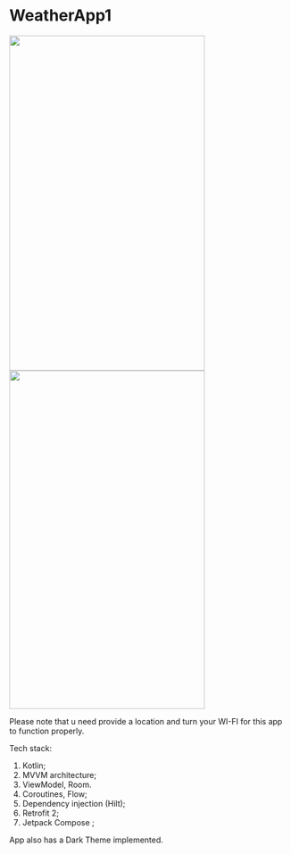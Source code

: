 # WeatherApp1

  <img src="https://user-images.githubusercontent.com/62066725/209483071-72f7272c-aba6-4730-b7f9-92b8a13fadb1.jpg" style="display: inline-block;" height="600" width="350" >
  <img src="https://user-images.githubusercontent.com/62066725/209483079-e7e64271-8135-4446-be56-95536cb8e152.jpg" style="display: inline-block;" height="606" width="350" >
  
  Please note that u need provide a location and turn your WI-FI for this app to function properly.
  
  Tech stack:
  1. Kotlin;
  2. MVVM architecture;
  3. ViewModel, Room.
  4. Coroutines, Flow;
  5. Dependency injection (Hilt);
  6. Retrofit 2;
  8. Jetpack Compose ;

App also has a Dark Theme implemented.
